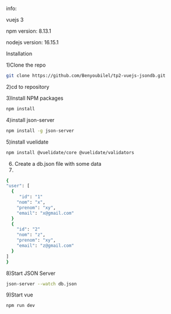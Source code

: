 info:

vuejs 3

npm version: 8.13.1

nodejs version: 16.15.1


Installation

1)Clone the repo
```sh
git clone https://github.com/Benyoubilel/tp2-vuejs-jsondb.git
```
2)cd to repository

3)Install NPM packages
```sh
npm install
```
4)install json-server
```sh
npm install -g json-server
```
5)install vuelidate
```sh
npm install @vuelidate/core @vuelidate/validators
```
6) Create a db.json file with some data
7)
  ```sh
{
  "user": [
    {
       "id": "1"    
      "nom": "x",
      "prenom": "xy",
      "email": "x@gmail.com"
    }
    {
      "id": "2"    
      "nom": "z",
      "prenom": "xy",
      "email": "z@gmail.com"
    }
  ]
}
```
8)Start JSON Server
```sh
json-server --watch db.json
```
9)Start vue
```sh
npm run dev
```